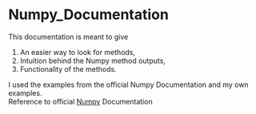 # Numpy_Documentation
This documentation is meant to give 
<list>
1) An easier way to look for methods,
2) Intuition behind the Numpy method outputs,
3) Functionality of the methods.
</list>
I used the examples from the official Numpy Documentation and my own examples. <br>
Reference to official <a href='https://numpy.org/devdocs/reference/index.html'>Numpy</a> Documentation
